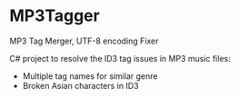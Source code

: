 # MP3Tagger
MP3 Tag Merger, UTF-8 encoding Fixer

C# project to resolve the ID3 tag issues in MP3 music files:
* Multiple tag names for similar genre
* Broken Asian characters in ID3

